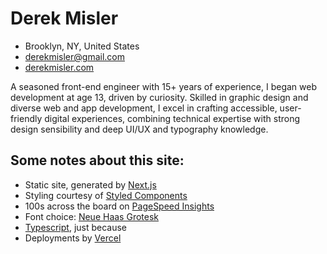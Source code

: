 # Derek Misler

- Brooklyn, NY, United States
- derekmisler@gmail.com
- [derekmisler.com](https://derekmisler.com)

A seasoned front-end engineer with 15+ years of experience, I began web development at age 13, driven by curiosity. Skilled in graphic design and diverse web and app development, I excel in crafting accessible, user-friendly digital experiences, combining technical expertise with strong design sensibility and deep UI/UX and typography knowledge.

## Some notes about this site:

- Static site, generated by [Next.js](https://nextjs.org/)
- Styling courtesy of [Styled Components](https://styled-components.com/)
- 100s across the board on [PageSpeed Insights](https://pagespeed.web.dev/analysis/https-derekmisler-com/t25g7jtqbj)
- Font choice: [Neue Haas Grotesk](https://fonts.adobe.com/fonts/neue-haas-grotesk#about-section)
- [Typescript](https://www.typescriptlang.org/), just because
- Deployments by [Vercel](https://vercel.com)
